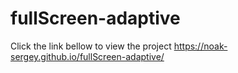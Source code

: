 # fullScreen-adaptive
Click the link bellow to view the project
https://noak-sergey.github.io/fullScreen-adaptive/

